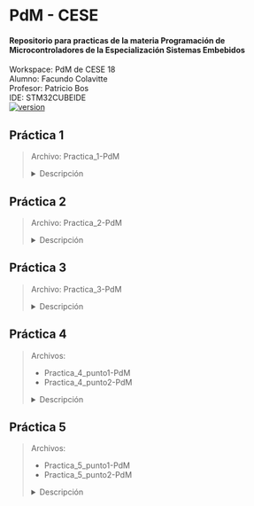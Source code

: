 # PdM - CESE
#### Repositorio para practicas de la materia Programación de Microcontroladores de la Especialización Sistemas Embebidos
Workspace: PdM de CESE 18</br>
Alumno: Facundo Colavitte</br>
Profesor: Patricio Bos</br>
IDE: STM32CUBEIDE</br>
[![version](https://img.shields.io/badge/última_práctica-5.2-blue.svg)](https://github.com/fcolavitte/CESE-PdM/tree/main/Practica_5_punto2-PdM)
## Práctica 1
>Archivo: Practica_1-PdM
><details><summary>Descripción</summary>
>Programa que hace parpadear una secuencia de 3 leds con un tiempo en On y Off de 200ms en cada led.<br/>
>El pulsador cambia el sentido de la secuencia.
></details> 

## Práctica 2
>Archivo: Practica_2-PdM
><details><summary>Descripción</summary>
>Programa que utilice retardos no bloqueantes y haga titilar en forma periódica e independiente los tres leds de la placa NUCLEO-F429ZI de la siguiente manera:
><li>LED1: 100 ms</li>
><li>LED2: 500 ms</li>
><li>LED3: 1000 ms</li>
></details> 

## Práctica 3
>Archivo: Practica_3-PdM
><details><summary>Descripción</summary>
>Dentro de Drivers, se creó una carpeta API/src y API/inc y se colocó allí las funciones de retardos no bloqueantes.<br/>
>En main.c se realizó nuevamente la práctica 1 pero utilizando los retardos no bloqeantes incluidos en Drivers/API.
></details> 

## Práctica 4
>Archivos:
>- Practica_4_punto1-PdM 
>- Practica_4_punto2-PdM
><details><summary>Descripción</summary>
><h3>Punto 1</h3>Implementar una MEF anti-rebote que permita leer el estado del pulsador de la placa NUCLEO y alterne el estado de los LEDs 1 y 2 según se dé un flanco ascendente o descendente.
><h3>Punto 2</h3>Modularizar el punto 1 y agregar una función de parpadeo de delay no bloqueante para el LED2 de tiempo alternable entre 100 y 500ms según pulsador.
></details> 

## Práctica 5
>Archivos:
>- Practica_5_punto1-PdM 
>- Practica_5_punto2-PdM
><details><summary>Descripción</summary>
><h3>Punto 1</h3>Generar una librería para comunicación UART.
><h3>Punto 2</h3>Utilizar la librería para UART y la librería de la práctica 4 de detección del botón para avisar vía UART los flancos ascendentes y descendentes del pulsador incluido dentro de la placa núcleo.
></details> 

